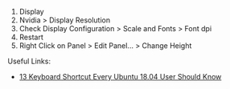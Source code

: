 1. Display
  1. Nvidia > Display Resolution
  1. Check Display Configuration > Scale and Fonts > Font dpi
  1. Restart
  1. Right Click on Panel > Edit Panel... > Change Height

Useful Links:
* [13 Keyboard Shortcut Every Ubuntu 18.04 User Should Know](https://itsfoss.com/ubuntu-shortcuts/)
